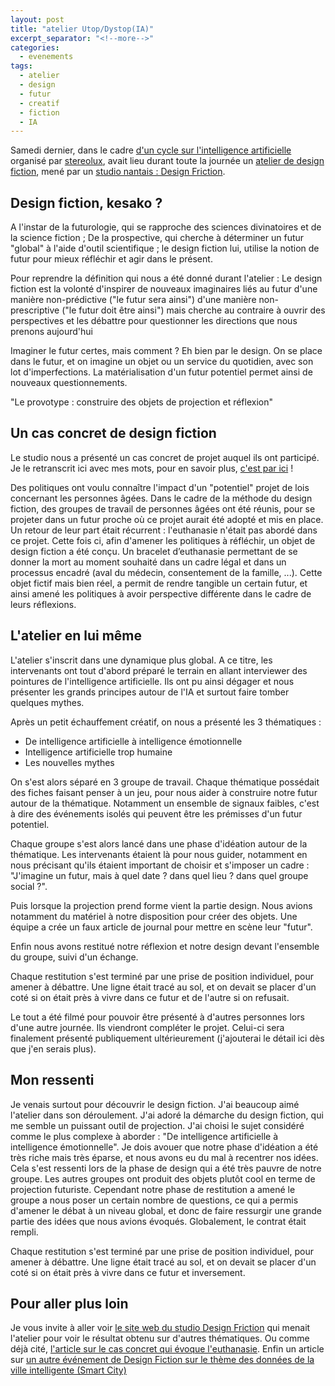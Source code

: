 ```yaml
---
layout: post
title: "atelier Utop/Dystop(IA)"
excerpt_separator: "<!--more-->"
categories:
  - evenements
tags:
  - atelier
  - design
  - futur
  - creatif
  - fiction
  - IA   
---
```


Samedi dernier, dans le cadre [d'un cycle sur l'intelligence artificielle](https://www.stereolux.org/les-thematiques/medias-communication/cycle-thematique-art-design-intelligence-artificielle) organisé par [stereolux](https://www.stereolux.org), avait lieu durant toute la journée un [atelier de design fiction](https://www.stereolux.org/agenda/atelier-utopdystopia), mené par un [studio nantais : Design Friction](http://design-friction.com/).


## Design fiction, kesako ?

A l'instar de la futurologie, qui se rapproche des sciences divinatoires et de la science fiction ; De la prospective, qui cherche à déterminer un futur "global" à l'aide d'outil scientifique ; le design fiction lui, utilise la notion de futur pour mieux réfléchir et agir dans le présent.

<!--more-->

Pour reprendre la définition qui nous a été donné durant l'atelier :
Le design fiction est la volonté d'inspirer de nouveaux imaginaires liés au futur
d'une manière non-prédictive ("le futur sera ainsi")
d'une manière non-prescriptive ("le futur doit être ainsi")
mais cherche au contraire à ouvrir des perspectives et les débattre
pour questionner les directions que nous prenons aujourd'hui

Imaginer le futur certes, mais comment ? Eh bien par le design. On se place dans le futur, et on imagine un objet ou un service du quotidien, avec son lot d'imperfections. La matérialisation d'un futur potentiel permet ainsi de nouveaux questionnements.

"Le provotype : construire des objets de projection et réflexion"

## Un cas concret de design fiction

Le studio nous a présenté un cas concret de projet auquel ils ont participé. Je le retranscrit ici avec mes mots, pour en savoir plus, [c'est par ici](https://medium.com/design-friction/protopolicy-le-design-fiction-comme-modalit%C3%A9-de-ne%CC%81gociation-des-transformations-sociopolitiques-5eb06c41270) !

Des politiques ont voulu connaître l'impact d'un "potentiel" projet de lois concernant les personnes âgées. Dans le cadre de la méthode du design fiction, des groupes de travail de personnes âgées ont été réunis, pour se projeter dans un futur proche où ce projet aurait été adopté et mis en place. Un retour de leur part était récurrent : l'euthanasie n'était pas abordé dans ce projet. Cette fois ci, afin d'amener les politiques à réfléchir, un objet de design fiction a été conçu. Un bracelet d’euthanasie permettant de se donner la mort au moment souhaité dans un cadre légal et dans un processus encadré (aval du médecin, consentement de la famille, ...). Cette objet fictif mais bien réel, a permit de rendre tangible un certain futur, et ainsi amené les politiques à avoir perspective différente dans le cadre de leurs réflexions.


## L'atelier en lui même

L'atelier s'inscrit dans une dynamique plus global. A ce titre, les intervenants ont tout d'abord préparé le terrain en allant interviewer des pointures de l'intelligence artificielle. Ils ont pu ainsi dégager et nous présenter les grands principes autour de l'IA et surtout faire tomber quelques mythes. 

Après un petit échauffement créatif, on nous a présenté les 3 thématiques :
* De intelligence artificielle à intelligence émotionnelle
* Intelligence artificielle trop humaine
* Les nouvelles mythes

On s'est alors séparé en 3 groupe de travail. Chaque thématique possédait des fiches faisant penser à un jeu, pour nous aider à construire notre futur autour de la thématique. Notamment un ensemble de signaux faibles, c'est à dire des événements isolés qui peuvent être les prémisses d'un futur potentiel.

Chaque groupe s'est alors lancé dans une phase d'idéation autour de la thématique. Les intervenants étaient là pour nous guider, notamment en nous précisant qu'ils étaient important de choisir et s'imposer un cadre : "J'imagine un futur, mais à quel date ? dans quel lieu ? dans quel groupe social ?".

Puis lorsque la projection prend forme vient la partie design. Nous avions notamment du matériel à notre disposition pour créer des objets. Une équipe a crée un faux article de journal pour mettre en scène leur "futur".

Enfin nous avons restitué notre réflexion et notre design devant l'ensemble du groupe, suivi d'un échange.

Chaque restitution s'est terminé par une prise de position individuel, pour amener à débattre. Une ligne était tracé au sol, et on devait se placer d'un coté si on était près à vivre dans ce futur et de l'autre si on refusait.

Le tout a été filmé pour pouvoir être présenté à d'autres personnes lors d'une autre journée. Ils viendront compléter le projet. Celui-ci sera finalement présenté publiquement ultérieurement (j'ajouterai le détail ici dès que j'en serais plus).


## Mon ressenti

Je venais surtout pour découvrir le design fiction. J'ai beaucoup aimé l'atelier dans son déroulement. J'ai adoré la démarche du design fiction, qui me semble un puissant outil de projection.
J'ai choisi le sujet considéré comme le plus complexe à aborder : "De intelligence artificielle à intelligence émotionnelle".
Je dois avouer que notre phase d'idéation a été très riche mais très éparse, et nous avons eu du mal à recentrer nos idées. Cela s'est ressenti lors de la phase de design qui a été très pauvre de notre groupe. Les autres groupes ont produit des objets plutôt cool en terme de projection futuriste. Cependant notre phase de restitution a amené le groupe a nous poser un certain nombre de questions, ce qui a permis d'amener le débat à un niveau global, et donc de faire ressurgir une grande partie des idées que nous avions évoqués. Globalement, le contrat était rempli.

Chaque restitution s'est terminé par une prise de position individuel, pour amener à débattre. Une ligne était tracé au sol, et on devait se placer d'un coté si on était près à vivre dans ce futur et inversement.

## Pour aller plus loin

Je vous invite à aller voir [le site web du studio Design Friction](http://design-friction.com/) qui menait l'atelier pour voir le résultat obtenu sur d'autres thématiques. Ou comme déjà cité, [l'article sur le cas concret qui évoque l'euthanasie](https://medium.com/design-friction/protopolicy-le-design-fiction-comme-modalit%C3%A9-de-ne%CC%81gociation-des-transformations-sociopolitiques-5eb06c41270). Enfin un article sur [un autre événement de Design Fiction sur le thème des données de la ville intelligente (Smart City)](https://medium.com/design-friction/la-cit%C3%A9-des-donn%C3%A9es-5a4e1060429e)